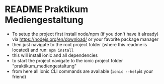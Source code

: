 # README Praktikum Mediengestaltung

- To setup the project first install node/npm (if you don't have it already) via https://nodejs.org/en/download/ or your favorite package manager
- then just navigate to the root project folder (where this readme is located) and run: ```npm install```
- this will install ionic and all dependencies
- to start the project navigate to the ionic project folder "praktikum_mediengestaltung"
- from here all ionic CLI commands are available (```ionic --help```is your friend)
